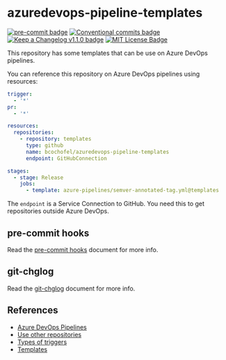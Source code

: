 # azuredevops-pipeline-templates

[![pre-commit badge][pre-commit-badge]][pre-commit] [![Conventional commits badge][conventional-commits-badge]][conventional-commits]
[![Keep a Changelog v1.1.0 badge][keep-a-changelog-badge]][keep-a-changelog] [![MIT License Badge][license-badge]][license]

This repository has some templates that can be use on Azure DevOps pipelines.

You can reference this repository on Azure DevOps pipelines using resources:

```yaml
trigger:
  - '*'
pr:
  - '*'

resources:
  repositories:
    - repository: templates
      type: github
      name: bcochofel/azuredevops-pipeline-templates
      endpoint: GitHubConnection

stages:
  - stage: Release
    jobs:
      - template: azure-pipelines/semver-annotated-tag.yml@templates
```

The `endpoint` is a Service Connection to GitHub. You need this to get
repositories outside Azure DevOps.

## pre-commit hooks

Read the [pre-commit hooks](docs/pre-commit-hooks.md) document for more info.

## git-chglog

Read the [git-chglog](docs/git-chlog.md) document for more info.

## References

* [Azure DevOps Pipelines](https://docs.microsoft.com/en-us/azure/devops/pipelines/get-started/key-pipelines-concepts?view=azure-devops)
* [Use other repositories](https://docs.microsoft.com/en-us/azure/devops/pipelines/process/templates?view=azure-devops#use-other-repositories)
* [Types of triggers](https://docs.microsoft.com/en-us/azure/devops/pipelines/build/triggers?view=azure-devops)
* [Templates](https://docs.microsoft.com/en-us/azure/devops/pipelines/process/templates?view=azure-devops)

[pre-commit]: https://github.com/pre-commit/pre-commit
[pre-commit-badge]: https://img.shields.io/badge/pre--commit-enabled-brightgreen?logo=pre-commit&logoColor=white
[conventional-commits-badge]: https://img.shields.io/badge/Conventional%20Commits-1.0.0-green.svg
[conventional-commits]: https://conventionalcommits.org
[keep-a-changelog-badge]: https://img.shields.io/badge/changelog-Keep%20a%20Changelog%20v1.1.0-%23E05735
[keep-a-changelog]: https://keepachangelog.com/en/1.0.0/
[license]: ./LICENSE
[license-badge]: https://img.shields.io/badge/license-MIT-green.svg
[changelog]: ./CHANGELOG.md
[changelog-badge]: https://img.shields.io/badge/changelog-Keep%20a%20Changelog%20v1.1.0-%23E05735
